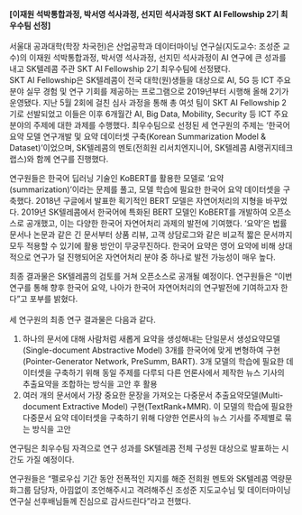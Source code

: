 <strong>[이재원 석박통합과정, 박서영 석사과정, 선지민 석사과정 SKT AI Fellowship 2기 최우수팀 선정]</strong>
<br>
<br>
서울대 공과대학(학장 차국헌)은 산업공학과 데이터마이닝 연구실(지도교수: 조성준 교수)의 이재원 석박통합과정, 박서영 석사과정, 선지민 석사과정이 AI 연구에 큰 성과를 내고 SK텔레콤 주관 SKT AI Fellowship 2기 최우수팀에 선정됐다.<br>
SKT AI Fellowship은 SK텔레콤이 전국 대학(원)생들을 대상으로 AI, 5G 등 ICT 주요 분야 실무 경험 및 연구 기회를 제공하는 프로그램으로 2019년부터 시행해 올해 2기가 운영됐다.
지난 5월 2회에 걸친 심사 과정을 통해 총 여섯 팀이 SKT AI Fellowship 2기로 선발되었고 이들은 이후 6개월간 AI, Big Data, Mobility, Security 등 ICT 주요 분야의 주제에 대한 과제를 수행했다.
최우수팀으로 선정된 세 연구원의 주제는 ‘한국어 요약 모델 연구개발 및 요약 데이터셋 구축(Korean Summarization Model & Dataset)’이었으며, SK텔레콤의 멘토(전희원 리서치엔지니어, SK텔레콤 AI랭귀지테크랩스)와 함께 연구를 진행했다.<br>

연구원들은 한국어 딥러닝 기술인 KoBERT를 활용한 모델로 ‘요약(summarization)’이라는 문제를 풀고, 모델 학습에 필요한 한국어 요약 데이터셋을 구축했다.
2018년 구글에서 발표한 획기적인 BERT 모델은 자연어처리의 지형을 바꾸었다. 2019년 SK텔레콤에서 한국어에 특화된 BERT 모델인 KoBERT를 개발하여 오픈소스로 공개했고, 이는 다양한 한국어 자연어처리 과제의 발전에 기여했다.
‘요약’은 법률 문서나 논문과 같은 긴 문서부터 상품 리뷰, 고객 상담로그와 같은 비교적 짧은 문서까지 모두 적용할 수 있기에 활용 방안이 무궁무진하다. 한국어 요약은 영어 요약에 비해 상대적으로 연구가 덜 진행되어온 자연어처리 분야 중 하나로 발전 가능성이 매우 높다.<br>

최종 결과물은 SK텔레콤의 검토를 거쳐 오픈소스로 공개될 예정이다. 연구원들은 “이번 연구를 통해 향후 한국어 요약, 나아가 한국어 자연어처리의 연구발전에 기여하고자 한다”고 포부를 밝혔다.<br><br>
세 연구원의 최종 연구 결과물은 다음과 같다.<br>
1) 하나의 문서에 대해 사람처럼 새롭게 요약을 생성해내는 단일문서 생성요약모델(Single-document Abstractive Model) 3개를 한국어에 맞게 변형하여 구현(Pointer-Generator Network, PreSumm, BART). 3개 모델의 학습에 필요한 데이터셋을 구축하기 위해 동일 주제를 다루되 다른 언론사에서 제작한 뉴스 기사의 추출요약을 조합하는 방식을 고안 후 활용<br>
2) 여러 개의 문서에서 가장 중요한 문장을 가져오는 다중문서 추출요약모델(Multi-document Extractive Model) 구현(TextRank+MMR). 이 모델의 학습에 필요한 다중문서 요약 데이터셋을 구축하기 위해 다양한 언론사의 뉴스 기사를 주제별로 묶는 방식을 고안<br>

연구팀은 최우수팀 자격으로 연구 성과를 SK텔레콤 전체 구성원 대상으로 발표하는 시간도 가질 예정이다.<br>

연구원들은 “펠로우십 기간 동안 전폭적인 지지를 해준 전희원 멘토와 SK텔레콤 역량문화그룹 담당자, 아낌없이 조언해주시고 격려해주신 조성준 지도교수님 및 데이터마이닝 연구실 선후배님들께 진심으로 감사드린다”라고 전했다.